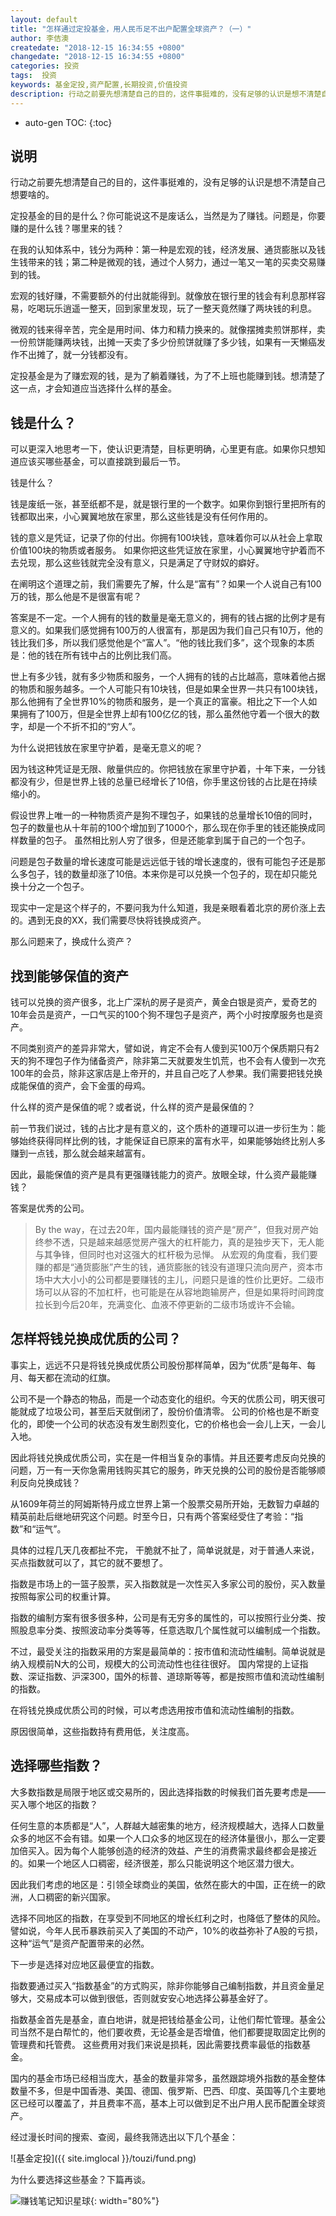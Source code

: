 ```yaml
---
layout: default
title: "怎样通过定投基金，用人民币足不出户配置全球资产？（一）"
author: 李佶澳
createdate: "2018-12-15 16:34:55 +0800"
changedate: "2018-12-15 16:34:55 +0800"
categories: 投资
tags:  投资
keywords: 基金定投,资产配置,长期投资,价值投资
description: 行动之前要先想清楚自己的目的，这件事挺难的，没有足够的认识是想不清楚自己想要啥的。
---
```


* auto-gen TOC:
{:toc}

## 说明

行动之前要先想清楚自己的目的，这件事挺难的，没有足够的认识是想不清楚自己想要啥的。

定投基金的目的是什么？你可能说这不是废话么，当然是为了赚钱。问题是，你要赚的是什么钱？哪里来的钱？

在我的认知体系中，钱分为两种：第一种是宏观的钱，经济发展、通货膨胀以及钱生钱带来的钱；第二种是微观的钱，通过个人努力，通过一笔又一笔的买卖交易赚到的钱。

宏观的钱好赚，不需要额外的付出就能得到。就像放在银行里的钱会有利息那样容易，吃喝玩乐逍遥一整天，回到家里发现，玩了一整天竟然赚了两块钱的利息。

微观的钱来得辛苦，完全是用时间、体力和精力换来的。就像摆摊卖煎饼那样，卖一份煎饼能赚两块钱，出摊一天卖了多少份煎饼就赚了多少钱，如果有一天懒癌发作不出摊了，就一分钱都没有。

定投基金是为了赚宏观的钱，是为了躺着赚钱，为了不上班也能赚到钱。想清楚了这一点，才会知道应当选择什么样的基金。

## 钱是什么？

可以更深入地思考一下，使认识更清楚，目标更明确，心里更有底。如果你只想知道应该买哪些基金，可以直接跳到最后一节。

钱是什么？

钱是废纸一张，甚至纸都不是，就是银行里的一个数字。如果你到银行里把所有的钱都取出来，小心翼翼地放在家里，那么这些钱是没有任何作用的。

钱的意义是凭证，记录了你的付出。你拥有100块钱，意味着你可以从社会上拿取价值100块的物质或者服务。
如果你把这些凭证放在家里，小心翼翼地守护着而不去兑现，那么这些钱就完全没有意义，只是满足了守财奴的癖好。

在阐明这个道理之前，我们需要先了解，什么是“富有”？如果一个人说自己有100万的钱，那么他是不是很富有呢？

答案是不一定。一个人拥有的钱的数量是毫无意义的，拥有的钱占据的比例才是有意义的。如果我们感觉拥有100万的人很富有，那是因为我们自己只有10万，他的钱比我们多，所以我们感觉他是个“富人”。“他的钱比我们多”，这个现象的本质是：他的钱在所有钱中占的比例比我们高。

世上有多少钱，就有多少物质和服务，一个人拥有的钱的占比越高，意味着他占据的物质和服务越多。一个人可能只有10块钱，但是如果全世界一共只有100块钱，那么他拥有了全世界10%的物质和服务，是一个真正的富豪。相比之下一个人如果拥有了100万，但是全世界上却有100亿亿的钱，那么虽然他守着一个很大的数字，却是一个不折不扣的“穷人”。

为什么说把钱放在家里守护着，是毫无意义的呢？

因为钱这种凭证是无限、敞量供应的。你把钱放在家里守护着，十年下来，一分钱都没有少，但是世界上钱的总量已经增长了10倍，你手里这份钱的占比是在持续缩小的。

假设世界上唯一的一种物质资产是狗不理包子，如果钱的总量增长10倍的同时，包子的数量也从十年前的100个增加到了1000个，那么现在你手里的钱还能换成同样数量的包子。
虽然相比别人穷了很多，但是还能拿到属于自己的一个包子。

问题是包子数量的增长速度可能是远远低于钱的增长速度的，很有可能包子还是那么多包子，钱的数量却涨了10倍。本来你是可以兑换一个包子的，现在却只能兑换十分之一个包子。

现实中一定是这个样子的，不要问我为什么知道，我是亲眼看着北京的房价涨上去的。遇到无良的XX，我们需要尽快将钱换成资产。

那么问题来了，换成什么资产？

## 找到能够保值的资产

钱可以兑换的资产很多，北上广深杭的房子是资产，黄金白银是资产，爱奇艺的10年会员是资产，一口气买的100个狗不理包子是资产，两个小时按摩服务也是资产。

不同类别资产的差异非常大，譬如说，肯定不会有人傻到买100万个保质期只有2天的狗不理包子作为储备资产，除非第二天就要发生饥荒，也不会有人傻到一次充100年的会员，除非这家店是上帝开的，并且自己吃了人参果。我们需要把钱兑换成能保值的资产，会下金蛋的母鸡。

什么样的资产是保值的呢？或者说，什么样的资产是最保值的？

前一节我们说过，钱的占比才是有意义的，这个质朴的道理可以进一步衍生为：能够始终获得同样比例的钱，才能保证自已原来的富有水平，如果能够始终比别人多赚到一点钱，那么就会越来越富有。

因此，最能保值的资产是具有更强赚钱能力的资产。放眼全球，什么资产最能赚钱？

答案是优秀的公司。

>By the way，在过去20年，国内最能赚钱的资产是“房产”，但我对房产始终参不透，只是越来越感觉房产强大的杠杆能力，真的是独步天下，无人能与其争锋，但同时也对这强大的杠杆极为忌惮。
>从宏观的角度看，我们要赚的都是“通货膨胀”产生的钱，通货膨胀的钱没有道理只流向房产，资本市场中大大小小的公司都是要赚钱的主儿，问题只是谁的性价比更好。二级市场可以从容的不加杠杆，也可能是在从容地跑输房产，但是如果将时间跨度拉长到今后20年，充满变化、血液不停更新的二级市场或许不会输。

## 怎样将钱兑换成优质的公司？

事实上，远远不只是将钱兑换成优质公司股份那样简单，因为“优质”是每年、每月、每天都在流动的红旗。

公司不是一个静态的物品，而是一个动态变化的组织。今天的优质公司，明天很可能就成了垃圾公司，甚至后天就倒闭了，股份价值清零。
公司的价格也是不断变化的，即使一个公司的状态没有发生剧烈变化，它的价格也会一会儿上天，一会儿入地。

因此将钱兑换成优质公司，实在是一件相当复杂的事情。并且还要考虑反向兑换的问题，万一有一天你急需用钱购买其它的服务，昨天兑换的公司的股份是否能够顺利反向兑换成钱？

从1609年荷兰的阿姆斯特丹成立世界上第一个股票交易所开始，无数智力卓越的精英前赴后继地研究这个问题。时至今日，只有两个答案经受住了考验：“指数”和“运气”。

具体的过程几天几夜都扯不完， 干脆就不扯了，简单说就是，对于普通人来说，买点指数就可以了，其它的就不要想了。

指数是市场上的一篮子股票，买入指数就是一次性买入多家公司的股份，买入数量按照每家公司的权重计算。

指数的编制方案有很多很多种，公司是有无穷多的属性的，可以按照行业分类、按照股息率分类、按照波动率分类等等，任意选取几个属性就可以编制成一个指数。

不过，最受关注的指数采用的方案是最简单的：按市值和流动性编制。简单说就是纳入规模前N大的公司，规模大的公司流动性也往往很好。
国内常提的上证指数、深证指数、沪深300，国外的标普、道琼斯等等，都是按照市值和流动性编制的指数。

在将钱兑换成优质公司的时候，可以考虑选用按市值和流动性编制的指数。

原因很简单，这些指数持有费用低，关注度高。

## 选择哪些指数？

大多数指数是局限于地区或交易所的，因此选择指数的时候我们首先要考虑是——买入哪个地区的指数？

任何生意的本质都是“人”，人群越大越密集的地方，经济规模越大，选择人口数量众多的地区不会有错。如果一个人口众多的地区现在的经济体量很小，那么一定要加倍买入。因为每个人能够创造的经济的效益、产生的消费需求最终都会是接近的。如果一个地区人口稠密，经济很差，那么只能说明这个地区潜力很大。

因此我们考虑的地区是：引领全球商业的美国，依然在膨大的中国，正在统一的欧洲，人口稠密的新兴国家。

选择不同地区的指数，在享受到不同地区的增长红利之时，也降低了整体的风险。譬如说，今年人民币暴跌前买入了美国的不动产，10%的收益弥补了A股的亏损，这种“运气”是资产配置带来的必然。

下一步是选择对应地区最便宜的指数。

指数要通过买入“指数基金”的方式购买，除非你能够自己编制指数，并且资金量足够大，交易成本可以做到很低，否则就安安心地选择公募基金好了。

指数基金首先是基金，直白地讲，就是把钱给基金公司，让他们帮忙管理。基金公司当然不是白帮忙的，他们要收费，无论基金是否增值，他们都要提取固定比例的管理费和托管费。
这些费用对我们来说是损耗，因此需要找费率最低的指数基金。

国内的基金市场已经相当庞大，基金的数量非常多，虽然跟踪境外指数的基金整体数量不多，但是中国香港、美国、德国、俄罗斯、巴西、印度、英国等几个主要地区已经可以覆盖了，并且费率不高，基本上可以做到足不出户用人民币配置全球资产。

经过漫长时间的搜索、查阅，最终我筛选出以下几个基金：

![基金定投]({{ site.imglocal }}/touzi/fund.png)

为什么要选择这些基金？下篇再谈。

![赚钱笔记知识星球](https://www.lijiaocn.com/img/xiaomiquan-money.jpeg){: width="80%"}
